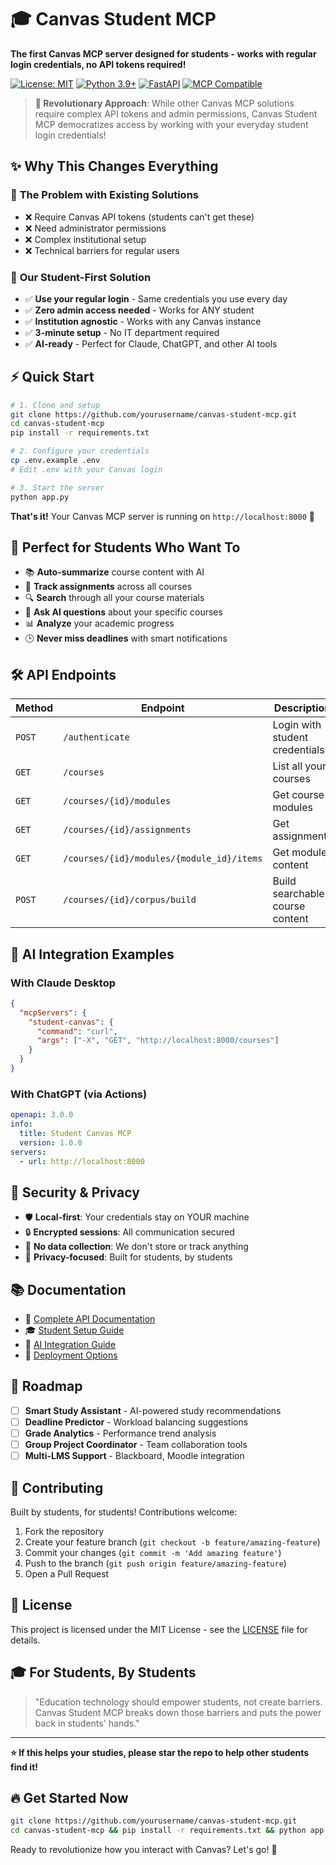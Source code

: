 # 🎓 Canvas Student MCP

**The first Canvas MCP server designed for students - works with regular login credentials, no API tokens required!**

[![License: MIT](https://img.shields.io/badge/License-MIT-yellow.svg)](https://opensource.org/licenses/MIT)
[![Python 3.9+](https://img.shields.io/badge/python-3.9+-blue.svg)](https://www.python.org/downloads/)
[![FastAPI](https://img.shields.io/badge/FastAPI-0.100+-00a393.svg)](https://fastapi.tiangolo.com)
[![MCP Compatible](https://img.shields.io/badge/MCP-Compatible-purple.svg)](https://modelcontextprotocol.io/)

> **🚀 Revolutionary Approach**: While other Canvas MCP solutions require complex API tokens and admin permissions, Canvas Student MCP democratizes access by working with your everyday student login credentials!

## ✨ Why This Changes Everything

### 😤 **The Problem with Existing Solutions**
- ❌ Require Canvas API tokens (students can't get these)
- ❌ Need administrator permissions 
- ❌ Complex institutional setup
- ❌ Technical barriers for regular users

### 🌟 **Our Student-First Solution**
- ✅ **Use your regular login** - Same credentials you use every day
- ✅ **Zero admin access needed** - Works for ANY student
- ✅ **Institution agnostic** - Works with any Canvas instance  
- ✅ **3-minute setup** - No IT department required
- ✅ **AI-ready** - Perfect for Claude, ChatGPT, and other AI tools

## ⚡ Quick Start

```bash
# 1. Clone and setup
git clone https://github.com/yourusername/canvas-student-mcp.git
cd canvas-student-mcp
pip install -r requirements.txt

# 2. Configure your credentials  
cp .env.example .env
# Edit .env with your Canvas login

# 3. Start the server
python app.py
```

**That's it!** Your Canvas MCP server is running on `http://localhost:8000` 🎉

## 🎯 Perfect for Students Who Want To

- 📚 **Auto-summarize** course content with AI
- 📝 **Track assignments** across all courses  
- 🔍 **Search** through all your course materials
- 🤖 **Ask AI questions** about your specific courses
- 📊 **Analyze** your academic progress
- 🕒 **Never miss deadlines** with smart notifications

## 🛠️ API Endpoints

| Method | Endpoint | Description |
|--------|----------|-------------|
| `POST` | `/authenticate` | Login with student credentials |
| `GET` | `/courses` | List all your courses |
| `GET` | `/courses/{id}/modules` | Get course modules |
| `GET` | `/courses/{id}/assignments` | Get assignments |
| `GET` | `/courses/{id}/modules/{module_id}/items` | Get module content |
| `POST` | `/courses/{id}/corpus/build` | Build searchable course content |

## 🤖 AI Integration Examples

### With Claude Desktop
```json
{
  "mcpServers": {
    "student-canvas": {
      "command": "curl",
      "args": ["-X", "GET", "http://localhost:8000/courses"]
    }
  }
}
```

### With ChatGPT (via Actions)
```yaml
openapi: 3.0.0
info:
  title: Student Canvas MCP
  version: 1.0.0
servers:
  - url: http://localhost:8000
```

## 🔐 Security & Privacy

- 🛡️ **Local-first**: Your credentials stay on YOUR machine
- 🔒 **Encrypted sessions**: All communication secured
- 🚫 **No data collection**: We don't store or track anything
- 👤 **Privacy-focused**: Built for students, by students

## 📚 Documentation

- 📖 [Complete API Documentation](docs/API.md)
- 🎓 [Student Setup Guide](docs/STUDENT_GUIDE.md) 
- 🤖 [AI Integration Guide](docs/INTEGRATION.md)
- 🚀 [Deployment Options](docs/DEPLOYMENT.md)

## 🌟 Roadmap

- [ ] **Smart Study Assistant** - AI-powered study recommendations
- [ ] **Deadline Predictor** - Workload balancing suggestions  
- [ ] **Grade Analytics** - Performance trend analysis
- [ ] **Group Project Coordinator** - Team collaboration tools
- [ ] **Multi-LMS Support** - Blackboard, Moodle integration

## 🤝 Contributing

Built by students, for students! Contributions welcome:

1. Fork the repository
2. Create your feature branch (`git checkout -b feature/amazing-feature`)
3. Commit your changes (`git commit -m 'Add amazing feature'`)
4. Push to the branch (`git push origin feature/amazing-feature`)
5. Open a Pull Request

## 📄 License

This project is licensed under the MIT License - see the [LICENSE](LICENSE) file for details.

## 🎓 For Students, By Students

> "Education technology should empower students, not create barriers. Canvas Student MCP breaks down those barriers and puts the power back in students' hands." 

---

**⭐ If this helps your studies, please star the repo to help other students find it!**

## 🔥 Get Started Now

```bash
git clone https://github.com/yourusername/canvas-student-mcp.git
cd canvas-student-mcp && pip install -r requirements.txt && python app.py
```

Ready to revolutionize how you interact with Canvas? Let's go! 🚀